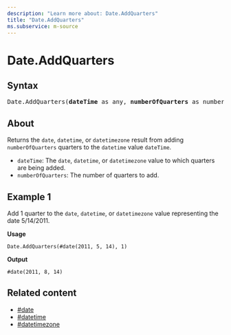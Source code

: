 ```yaml
---
description: "Learn more about: Date.AddQuarters"
title: "Date.AddQuarters"
ms.subservice: m-source
---
```

# Date.AddQuarters

## Syntax

<pre>
Date.AddQuarters(<b>dateTime</b> as any, <b>numberOfQuarters</b> as number) as any
</pre>

## About

Returns the `date`, `datetime`, or `datetimezone` result from adding `numberOfQuarters` quarters to the `datetime` value `dateTime`.

* `dateTime`: The `date`, `datetime`, or `datetimezone` value to which quarters are being added.
* `numberOfQuarters`: The number of quarters to add.

## Example 1

Add 1 quarter to the `date`, `datetime`, or `datetimezone` value representing the date 5/14/2011.

**Usage**

```powerquery-m
Date.AddQuarters(#date(2011, 5, 14), 1)
```

**Output**

`#date(2011, 8, 14)`

## Related content

* [#date](sharpdate.md)
* [#datetime](sharpdatetime.md)
* [#datetimezone](sharpdatetimezone.md)

